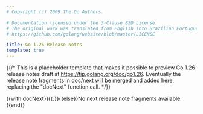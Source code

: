 ```yaml
---
# Copyright (c) 2009 The Go Authors.

# Documentation licensed under the 3-Clause BSD License.
# The original work was translated from English into Brazilian Portuguese.
# https://github.com/golang/website/blob/master/LICENSE

title: Go 1.26 Release Notes
template: true
---
```


{{/*
	This is a placeholder template that makes it possible to preview
	Go 1.26 release notes draft at https://tip.golang.org/doc/go1.26.
	Eventually the release note fragments in doc/next will be merged
	and added here, replacing the "docNext" function call.
*/}}

{{with docNext}}{{.}}{{else}}No next release note fragments available.{{end}}
